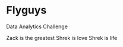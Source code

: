 Flyguys
=======

Data Analytics Challenge
































Zack is  the greatest
Shrek is love
Shrek is life
